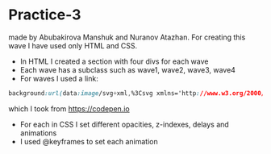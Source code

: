 # Practice-3
made by Abubakirova Manshuk and Nuranov Atazhan.
For creating this  wave I have used only HTML and CSS.

- In HTML I created a section with four divs for each wave
- Each wave has a subclass such as wave1, wave2, wave3, wave4
- For waves I used a link:

```css
background:url(data:image/svg+xml,%3Csvg xmlns='http://www.w3.org/2000/svg' viewBox='0 0 800 88.7'%3E%3Cpath d='M800 56.9c-155.5 0-204.9-50-405.5-49.9-200 0-250 49.9-394.5 49.9v31.8h800v-.2-31.6z' fill='%23003F7C'/%3E%3C/svg%3E");
```
which I took from https://codepen.io

- For each in CSS I set different opacities, z-indexes, delays and animations
- I used @keyframes to set each animation
